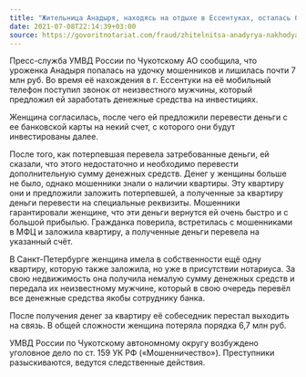 ```yaml
---
title: "Жительница Анадыря, находясь на отдыхе в Ессентуках, осталась без двух квартир из-за телефонных мошенников"
date: 2021-07-08T22:14:39+03:00
source: https://govoritnotariat.com/fraud/zhitelnitsa-anadyrya-nakhodyas-na-otdykhe-v-essentukakh-ostalas-bez-dvukh-kvartir-iz-za-telefonnykh-/
---
```


Пресс-служба УМВД России по Чукотскому АО сообщила, что уроженка Анадыря попалась на удочку мошенников и лишилась почти 7 млн руб. Во время её нахождения в г. Ессентуки на её мобильный телефон поступил звонок от неизвестного мужчины, который предложил ей заработать денежные средства на инвестициях.

Женщина согласилась, после чего ей предложили перевести деньги с ее банковской карты на некий счет, с которого они будут инвестированы далее.

После того, как потерпевшая перевела затребованные деньги, ей сказали, что этого недостаточно и необходимо перевести дополнительную сумму денежных средств. Денег у женщины больше не было, однако мошенники знали о наличии квартиры. Эту квартиру они и предложили заложить потерпевшей, а полученные за квартиру деньги перевести на специальные реквизиты. Мошенники гарантировали женщине, что эти деньги вернутся ей очень быстро и с большой прибылью. Гражданка поверила, встретилась с мошенниками в МФЦ и заложила квартиру, а полученные деньги перевела на указанный счёт.


В Санкт-Петербурге женщина имела в собственности ещё одну квартиру, которую также заложила, но уже в присутствии нотариуса. За свою недвижимость она получила немалую сумму денежных средств и передала их неизвестному мужчине, который в свою очередь перевёл все денежные средства якобы сотруднику банка. 

После получения денег за квартиру её собеседник перестал выходить на связь. В общей сложности женщина потеряла порядка 6,7 млн руб.

УМВД России по Чукотскому автономному округу возбуждено уголовное дело по ст. 159 УК РФ («Мошенничество»). Преступники разыскиваются, ведутся следственные действия.